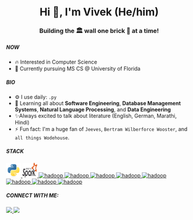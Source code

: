 <h1 align="center">Hi 👋, I'm Vivek (He/him)</h1>
<h3 align="center">Building the 🏛️ wall one brick 🧱 at a time!</h3>

##### NOW
- 🔥 Interested in Computer Science
- 💬 Currently pursuing MS CS @ University of Florida 

##### BIO
- ⚙️ I use daily: `.py`
- 🌱 Learning all about **Software Engineering**, **Database Management Systems**, **Natural Language Processing**, and **Data Engineering**
- ✨Always excited to talk about literature (English, German, Marathi, Hindi)
- ⚡️ Fun fact: I'm a huge fan of `Jeeves`, `Bertram Wilberforce Wooster`, and `all things Wodehouse`.

##### STACK
<!-- Python -->
<p align="left">
<a href="https://www.python.org">
    <img src="https://raw.githubusercontent.com/devicons/devicon/master/icons/python/python-original.svg" alt="css3" width="40" height="40"/>
<!-- Spark -->
<a href="https://spark.apache.org/">
<img src="img/spark-original.svg" alt="hadoop" width="40" height="40"/> </a>
<!-- Hadoop -->
<a href="https://hadoop.apache.org/">
<img src="https://www.vectorlogo.zone/logos/apache_hadoop/apache_hadoop-icon.svg" alt="hadoop" width="40" height="40"/> </a>
<!-- PostsgreSQL -->
<a href="https://www.postgresql.org/">
<img src="https://cdn.jsdelivr.net/gh/devicons/devicon/icons/postgresql/postgresql-original-wordmark.svg" alt="hadoop" width="40" height="40"/> </a>
<!-- Ansible -->
<a href="https://www.ansible.com/">
<img src="https://cdn.jsdelivr.net/gh/devicons/devicon/icons/ansible/ansible-original-wordmark.svg" alt="hadoop" width="40" height="40"/> </a>
<!-- Docker -->
<a href="https://www.docker.com/">
<img src="https://cdn.jsdelivr.net/gh/devicons/devicon/icons/docker/docker-original-wordmark.svg" alt="hadoop" width="40" height="40"/> </a>
<!-- Kubernetes -->
<a href="https://kubernetes.io/">
<img src="https://cdn.jsdelivr.net/gh/devicons/devicon/icons/kubernetes/kubernetes-plain-wordmark.svg" alt="hadoop" width="40" height="40"/> </a>
<!-- Pandas -->
<a href="https://pandas.pydata.org/">
<img src="https://cdn.jsdelivr.net/gh/devicons/devicon/icons/pandas/pandas-original-wordmark.svg" alt="hadoop" width="40" height="40"/> </a>
<!-- Pytorch -->
<a href="https://pytorch.org/">
<img src="https://cdn.jsdelivr.net/gh/devicons/devicon/icons/pytorch/pytorch-original-wordmark.svg" alt="hadoop" width="40" height="40"/> </a>
<!-- Git -->
<a href="https://github.com/sumeetaher">
<img src="https://cdn.jsdelivr.net/gh/devicons/devicon/icons/git/git-original-wordmark.svg" alt="hadoop" width="40" height="40"/> </a>
</p>

##### CONNECT WITH ME:
<p left="center">
<a href="https://www.linkedin.com/in/ahervivek/">
  <img src="https://img.shields.io/badge/linkedin-%230077B5.svg?&style=for-the-badge&logo=linkedin&logoColor=white" height=25>
</a>
<a href="mailto:vivek4879@gmail.com">
  <img src="https://img.shields.io/badge/Gmail-D14836?style=for-the-badge&logo=gmail&logoColor=white" height=25>
</a>
</p>
